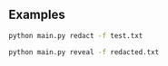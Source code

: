 ## Examples
```sh
python main.py redact -f test.txt
```
```sh
python main.py reveal -f redacted.txt
```